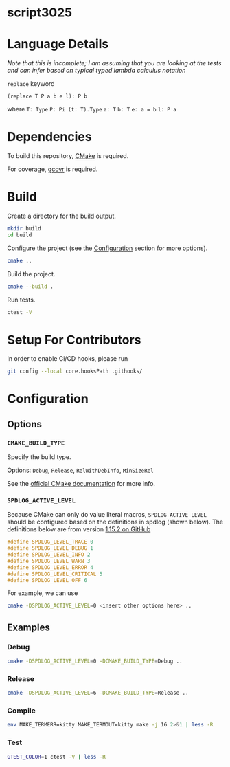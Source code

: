 # script3025

# Language Details
*Note that this is incomplete; I am assuming that you are looking at the tests and can infer based
on typical typed lambda calculus notation*

`replace` keyword
```
(replace T P a b e l): P b
```
where
`T: Type`
`P: Pi (t: T).Type`
`a: T`
`b: T`
`e: a = b`
`l: P a`


# Dependencies
To build this repository, [CMake](https://cmake.org/) is required.

For coverage, [gcovr](https://github.com/gcovr/gcovr) is required.

# Build
Create a directory for the build output.
```bash
mkdir build
cd build
```

Configure the project (see the [Configuration](#configuration) section for more options).
```bash
cmake ..
```

Build the project.
```bash
cmake --build .
```

Run tests.
```bash
ctest -V
```

# Setup For Contributors
In order to enable Ci/CD hooks, please run
```bash
git config --local core.hooksPath .githooks/
```

# Configuration
## Options
### `CMAKE_BUILD_TYPE`
Specify the build type.

Options: `Debug`, `Release`, `RelWithDebInfo`, `MinSizeRel`

See the [official CMake documentation](https://cmake.org/cmake/help/latest/variable/CMAKE_BUILD_TYPE.html)
for more info.

### `SPDLOG_ACTIVE_LEVEL`
Because CMake can only do value literal macros, `SPDLOG_ACTIVE_LEVEL` should be configured based on
the definitions in spdlog (shown below).
The definitions below are from version [1.15.2 on GitHub](
https://github.com/gabime/spdlog/blob/48bcf39a661a13be22666ac64db8a7f886f2637e/include/spdlog/common.h#L231-L237)
```c++
#define SPDLOG_LEVEL_TRACE 0
#define SPDLOG_LEVEL_DEBUG 1
#define SPDLOG_LEVEL_INFO 2
#define SPDLOG_LEVEL_WARN 3
#define SPDLOG_LEVEL_ERROR 4
#define SPDLOG_LEVEL_CRITICAL 5
#define SPDLOG_LEVEL_OFF 6
```
For example, we can use
```bash
cmake -DSPDLOG_ACTIVE_LEVEL=0 <insert other options here> ..
```

## Examples
### Debug
```bash
cmake -DSPDLOG_ACTIVE_LEVEL=0 -DCMAKE_BUILD_TYPE=Debug ..
```

### Release
```bash
cmake -DSPDLOG_ACTIVE_LEVEL=6 -DCMAKE_BUILD_TYPE=Release ..
```

### Compile
```bash
env MAKE_TERMERR=kitty MAKE_TERMOUT=kitty make -j 16 2>&1 | less -R
```

### Test
```bash
GTEST_COLOR=1 ctest -V | less -R
```
